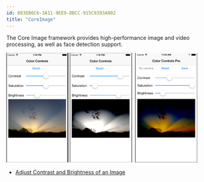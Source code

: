 ```yaml
---
id: 893EB6C6-3A11-9EE9-DBCC-915C9393A002
title: "CoreImage"
---
```


The Core Image framework provides high-performance image and video
processing, as well as face detection support.

 [ ![](Images/ColorControls.png)](Images/ColorControls.png)

-   [Adjust Contrast and Brightness of an Image](/recipes/ios/media/coreimage/adjust_contrast_and_brightness_of_an_image)
